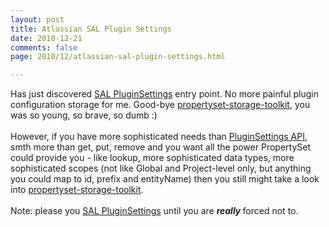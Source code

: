 ```yaml
---
layout: post
title: Atlassian SAL Plugin Settings
date: 2010-12-21
comments: false
page: 2010/12/atlassian-sal-plugin-settings.html

---
```


Has just discovered <a href="http://confluence.atlassian.com/display/SAL/SAL+Services#SALServices-%21package2.gif%21%7B%7Bcom.atlassian.sal.api.pluginsettings%7D%7D">SAL PluginSettings</a>&nbsp;entry point. No more painful plugin configuration storage for me. Good-bye&nbsp;<a href="https://github.com/leonardinius/propertyset-storage-toolkit">propertyset-storage-toolkit</a>, you was so young, so brave, so dumb :)<br /><br />However, if you have more sophisticated needs than&nbsp;<a href="http://docs.atlassian.com/sal-api/2.0.16-SNAPSHOT/com/atlassian/sal/api/pluginsettings/PluginSettings.html">PluginSettings API</a>, smth more than get, put, remove and you want all the power PropertySet could provide you - like lookup, more sophisticated data types, more sophisticated scopes (not like Global and Project-level only, but anything you could map to id, prefix and entityName) then you still might take a look into&nbsp;<a href="https://github.com/leonardinius/propertyset-storage-toolkit">propertyset-storage-toolkit</a>.<br /><br />Note: please you&nbsp;<a href="http://confluence.atlassian.com/display/SAL/SAL+Services#SALServices-%21package2.gif%21%7B%7Bcom.atlassian.sal.api.pluginsettings%7D%7D">SAL PluginSettings</a>&nbsp;until you are <i style="font-weight: bold;">really </i>forced not to.
